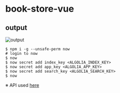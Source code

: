 # book-store-vue
## output
![output](https://res.cloudinary.com/silverbirder/image/upload/v1548220071/book-store-vue.mov.gif)

```
$ npm i -g --unsafe-perm now
# login to now
$ now
$ now secret add index_key <ALGOLIA_INDEX_KEY>
$ now secret add app_key <ALGOLIA_APP_KEY>
$ now secret add search_key <ALGOLIA_SEARCH_KEY>
$ now
```

※ API used [here](https://github.com/Silver-birder/book-store-go)
